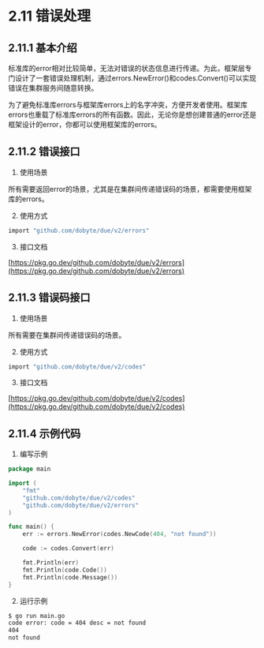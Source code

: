 # 2.11 错误处理

## 2.11.1 基本介绍

标准库的error相对比较简单，无法对错误的状态信息进行传递。为此，框架层专门设计了一套错误处理机制，通过errors.NewError()和codes.Convert()可以实现错误在集群服务间随意转换。

为了避免标准库errors与框架库errors上的名字冲突，方便开发者使用。框架库errors也重载了标准库errors的所有函数。因此，无论你是想创建普通的error还是框架设计的error，你都可以使用框架库的errors。

## 2.11.2 错误接口

1. 使用场景

所有需要返回error的场景，尤其是在集群间传递错误码的场景，都需要使用框架库的errors。

2. 使用方式

```bash
import "github.com/dobyte/due/v2/errors"
```

3. 接口文档

[https://pkg.go.dev/github.com/dobyte/due/v2/errors](https://pkg.go.dev/github.com/dobyte/due/v2/errors)

## 2.11.3 错误码接口

1. 使用场景

所有需要在集群间传递错误码的场景。

2. 使用方式

```bash
import "github.com/dobyte/due/v2/codes"
```

3. 接口文档

[https://pkg.go.dev/github.com/dobyte/due/v2/codes](https://pkg.go.dev/github.com/dobyte/due/v2/codes)

## 2.11.4 示例代码

1. 编写示例

```go
package main

import (
	"fmt"
	"github.com/dobyte/due/v2/codes"
	"github.com/dobyte/due/v2/errors"
)

func main() {
	err := errors.NewError(codes.NewCode(404, "not found"))

	code := codes.Convert(err)

	fmt.Println(err)
	fmt.Println(code.Code())
	fmt.Println(code.Message())
}
```

2. 运行示例

```bash
$ go run main.go
code error: code = 404 desc = not found
404
not found
```